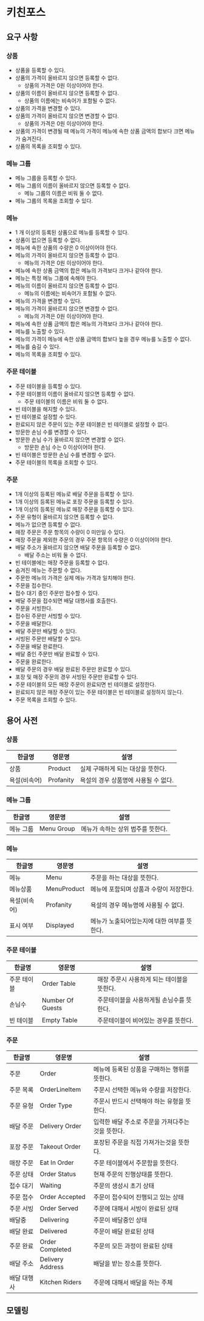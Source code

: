 # 키친포스

## 요구 사항

### 상품

- 상품을 등록할 수 있다.
- 상품의 가격이 올바르지 않으면 등록할 수 없다.
    - 상품의 가격은 0원 이상이어야 한다.
- 상품의 이름이 올바르지 않으면 등록할 수 없다.
    - 상품의 이름에는 비속어가 포함될 수 없다.
- 상품의 가격을 변경할 수 있다.
- 상품의 가격이 올바르지 않으면 변경할 수 없다.
    - 상품의 가격은 0원 이상이어야 한다.
- 상품의 가격이 변경될 때 메뉴의 가격이 메뉴에 속한 상품 금액의 합보다 크면 메뉴가 숨겨진다.
- 상품의 목록을 조회할 수 있다.

### 메뉴 그룹

- 메뉴 그룹을 등록할 수 있다.
- 메뉴 그룹의 이름이 올바르지 않으면 등록할 수 없다.
    - 메뉴 그룹의 이름은 비워 둘 수 없다.
- 메뉴 그룹의 목록을 조회할 수 있다.

### 메뉴

- 1 개 이상의 등록된 상품으로 메뉴를 등록할 수 있다.
- 상품이 없으면 등록할 수 없다.
- 메뉴에 속한 상품의 수량은 0 이상이어야 한다.
- 메뉴의 가격이 올바르지 않으면 등록할 수 없다.
    - 메뉴의 가격은 0원 이상이어야 한다.
- 메뉴에 속한 상품 금액의 합은 메뉴의 가격보다 크거나 같아야 한다.
- 메뉴는 특정 메뉴 그룹에 속해야 한다.
- 메뉴의 이름이 올바르지 않으면 등록할 수 없다.
    - 메뉴의 이름에는 비속어가 포함될 수 없다.
- 메뉴의 가격을 변경할 수 있다.
- 메뉴의 가격이 올바르지 않으면 변경할 수 없다.
    - 메뉴의 가격은 0원 이상이어야 한다.
- 메뉴에 속한 상품 금액의 합은 메뉴의 가격보다 크거나 같아야 한다.
- 메뉴를 노출할 수 있다.
- 메뉴의 가격이 메뉴에 속한 상품 금액의 합보다 높을 경우 메뉴를 노출할 수 없다.
- 메뉴를 숨길 수 있다.
- 메뉴의 목록을 조회할 수 있다.

### 주문 테이블

- 주문 테이블을 등록할 수 있다.
- 주문 테이블의 이름이 올바르지 않으면 등록할 수 없다.
    - 주문 테이블의 이름은 비워 둘 수 없다.
- 빈 테이블을 해지할 수 있다.
- 빈 테이블로 설정할 수 있다.
- 완료되지 않은 주문이 있는 주문 테이블은 빈 테이블로 설정할 수 없다.
- 방문한 손님 수를 변경할 수 있다.
- 방문한 손님 수가 올바르지 않으면 변경할 수 없다.
    - 방문한 손님 수는 0 이상이어야 한다.
- 빈 테이블은 방문한 손님 수를 변경할 수 없다.
- 주문 테이블의 목록을 조회할 수 있다.

### 주문

- 1개 이상의 등록된 메뉴로 배달 주문을 등록할 수 있다.
- 1개 이상의 등록된 메뉴로 포장 주문을 등록할 수 있다.
- 1개 이상의 등록된 메뉴로 매장 주문을 등록할 수 있다.
- 주문 유형이 올바르지 않으면 등록할 수 없다.
- 메뉴가 없으면 등록할 수 없다.
- 매장 주문은 주문 항목의 수량이 0 미만일 수 있다.
- 매장 주문을 제외한 주문의 경우 주문 항목의 수량은 0 이상이어야 한다.
- 배달 주소가 올바르지 않으면 배달 주문을 등록할 수 없다.
    - 배달 주소는 비워 둘 수 없다.
- 빈 테이블에는 매장 주문을 등록할 수 없다.
- 숨겨진 메뉴는 주문할 수 없다.
- 주문한 메뉴의 가격은 실제 메뉴 가격과 일치해야 한다.
- 주문을 접수한다.
- 접수 대기 중인 주문만 접수할 수 있다.
- 배달 주문을 접수되면 배달 대행사를 호출한다.
- 주문을 서빙한다.
- 접수된 주문만 서빙할 수 있다.
- 주문을 배달한다.
- 배달 주문만 배달할 수 있다.
- 서빙된 주문만 배달할 수 있다.
- 주문을 배달 완료한다.
- 배달 중인 주문만 배달 완료할 수 있다.
- 주문을 완료한다.
- 배달 주문의 경우 배달 완료된 주문만 완료할 수 있다.
- 포장 및 매장 주문의 경우 서빙된 주문만 완료할 수 있다.
- 주문 테이블의 모든 매장 주문이 완료되면 빈 테이블로 설정한다.
- 완료되지 않은 매장 주문이 있는 주문 테이블은 빈 테이블로 설정하지 않는다.
- 주문 목록을 조회할 수 있다.

## 용어 사전

### 상품

| 한글명     | 영문명       | 설명                    |
|---------|-----------|-----------------------|
| 상품      | Product   | 실제 구매하게 되는 대상을 뜻한다.   |
| 욕설(비속어) | Profanity | 욕설의 경우 상품명에 사용될 수 없다. |

### 메뉴 그룹

| 한글명    | 영문명         | 설명                  |
|--------|-------------|---------------------|
| 메뉴 그룹  | Menu Group  | 메뉴가 속하는 상위 범주를 뜻한다. |

### 메뉴

| 한글명     | 영문명         | 설명                       |
|---------|-------------|--------------------------|
| 메뉴      | Menu        | 주문을 하는 대상을 뜻한다.          |
| 메뉴상품    | MenuProduct | 메뉴에 포함되며 상품과 수량이 저장한다.   |
| 욕설(비속어) | Profanity   | 욕설의 경우 메뉴명에 사용될 수 없다.    |
| 표시 여부   | Displayed   | 메뉴가 노출되어있는지에 대한 여부를 뜻한다. |

### 주문 테이블

| 한글명    | 영문명              | 설명                       |
|--------|------------------|--------------------------|
| 주문 테이블 | Order Table      | 매장 주문시 사용하게 되는 테이블을 뜻한다. |
| 손님수    | Number Of Guests | 주문테이블을 사용하게될 손님수를 뜻한다.   |
| 빈 테이블  | Empty Table      | 주문테이블이 비어있는 경우를 뜻한다.     |

### 주문

| 한글명    | 영문명              | 설명                          |
|--------|------------------|-----------------------------|
| 주문     | Order            | 메뉴에 등록된 상품을 구매하는 행위를 뜻한다.   |
| 주문 목록  | OrderLineItem    | 주문시 선택한 메뉴와 수량을 저장한다.       |
| 주문 유형  | Order Type       | 주문시 반드시 선택해야 하는 유형을 뜻한다.    |
| 배달 주문  | Delivery Order   | 입력한 배달 주소로 주문을 가져다주는것을 뜻한다. |
| 포장 주문  | Takeout Order    | 포장된 주문을 직접 가져가는것을 뜻한다.      |
| 매장 주문  | Eat In Order     | 주문 테이블에서 주문함을 뜻한다.          |
| 주문 상태  | Order Status     | 현재 주문의 진행상태를 뜻한다.           |
| 접수 대기  | Waiting          | 주문의 생성시 초기 상태               |
| 주문 접수  | Order Accepted   | 주문이 접수되어 진행되고 있는 상태         |
| 주문 서빙  | Order Served     | 주문에 대해서 서빙이 완료된 상태          |
| 배달중    | Delivering       | 주문이 배달중인 상태                 |
| 배달 완료  | Delivered        | 주문이 배달 완료된 상태               |
| 주문 완료  | Order Completed  | 주문의 모든 과정이 완료된 상태           |
| 배달 주소  | Delivery Address | 배달을 받는 장소를 뜻한다.             |
| 배달 대행사 | Kitchen Riders   | 주문에 대해서 배달을 하는 주체           |



## 모델링
